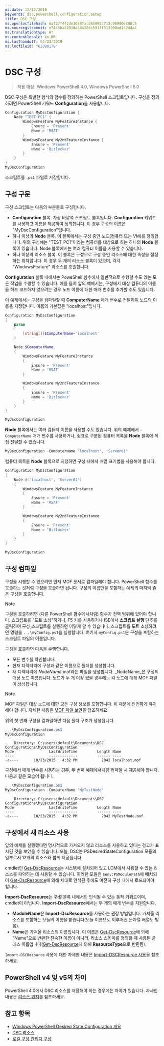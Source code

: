 ```yaml
---
ms.date: 12/12/2018
keywords: dsc,powershell,configuration,setup
title: DSC 구성
ms.openlocfilehash: 6af27f442de3080facd65892c713c989d0e388c5
ms.sourcegitcommit: e7445ba8203da304286c591ff513900ad1c244a4
ms.translationtype: HT
ms.contentlocale: ko-KR
ms.lasthandoff: 04/23/2019
ms.locfileid: "62080178"
---
```

# <a name="dsc-configurations"></a>DSC 구성

> 적용 대상: Windows PowerShell 4.0, Windows PowerShell 5.0

DSC 구성은 특별한 형식의 함수를 정의하는 PowerShell 스크립트입니다.
구성을 정의하려면 PowerShell 키워드 **Configuration**을 사용합니다.

```powershell
Configuration MyDscConfiguration {
    Node "TEST-PC1" {
        WindowsFeature MyFeatureInstance {
            Ensure = 'Present'
            Name = 'RSAT'
        }
        WindowsFeature My2ndFeatureInstance {
            Ensure = 'Present'
            Name = 'Bitlocker'
        }
    }
}
MyDscConfiguration
```

스크립트를 `.ps1` 파일로 저장합니다.

## <a name="configuration-syntax"></a>구성 구문

구성 스크립트는 다음의 부분들로 구성됩니다.

- **Configuration** 블록. 가장 바깥쪽 스크립트 블록입니다. **Configuration** 키워드를 사용하고 이름을 제공하여 정의합니다. 이 경우 구성의 이름은 "MyDscConfiguration"입니다.
- 하나 이상의 **Node** 블록. 이 블록에서는 구성 중인 노드(컴퓨터 또는 VM)를 정의합니다. 위의 구성에는 "TEST-PC1"이라는 컴퓨터를 대상으로 하는 하나의 **Node** 블록이 있습니다. Node 블록에서는 여러 컴퓨터 이름을 사용할 수 있습니다.
- 하나 이상의 리소스 블록. 이 블록은 구성으로 구성 중인 리소스에 대한 속성을 설정하는 위치입니다. 이 경우 두 개의 리소스 블록이 있으며, 각각 "WindowsFeature" 리소스를 호출합니다.

**Configuration** 블록 내에서는 PoweShell 함수에서 일반적으로 수행할 수도 있는 모든 작업을 수행할 수 있습니다. 예를 들어 앞의 예에서는, 구성에서 대상 컴퓨터의 이름을 하드 코드하지 않으려는 경우 노드 이름에 대한 매개 변수를 추가할 수도 있습니다.

이 예제에서는 구성을 컴파일할 때 **ComputerName** 매개 변수로 전달하여 노드의 이름을 지정합니다. 이름의 기본값은 "localhost"입니다.

```powershell
Configuration MyDscConfiguration
{
    param
    (
        [string[]]$ComputerName='localhost'
    )

    Node $ComputerName
    {
        WindowsFeature MyFeatureInstance
        {
            Ensure = 'Present'
            Name = 'RSAT'
        }

        WindowsFeature My2ndFeatureInstance
        {
            Ensure = 'Present'
            Name = 'Bitlocker'
        }
    }
}

MyDscConfiguration
```

**Node** 블록에서는 여러 컴퓨터 이름을 사용할 수도 있습니다. 위의 예제에서 `-ComputerName` 매개 변수를 사용하거나, 쉼표로 구분된 컴퓨터 목록을 **Node** 블록에 직접 전달할 수 있습니다.

```powershell
MyDscConfiguration -ComputerName "localhost", "Server01"
```

컴퓨터 목록을 **Node** 블록으로 지정하면 구성 내에서 배열 표기법을 사용해야 합니다.

```powershell
Configuration MyDscConfiguration
{
    Node @('localhost', 'Server01')
    {
        WindowsFeature MyFeatureInstance
        {
            Ensure = 'Present'
            Name = 'RSAT'
        }

        WindowsFeature My2ndFeatureInstance
        {
            Ensure = 'Present'
            Name = 'Bitlocker'
        }
    }
}

MyDscConfiguration
```

## <a name="compiling-the-configuration"></a>구성 컴파일

구성을 시행할 수 있으려면 먼저 MOF 문서로 컴파일해야 합니다.
PowerShell 함수를 호출하는 것처럼 구성을 호출하면 됩니다.
구성의 이름만을 포함하는 예제의 마지막 줄은 구성을 호출합니다.

> [!NOTE]
> 구성을 호출하려면 (다른 PowerShell 함수에서처럼) 함수가 전역 범위에 있어야 합니다.
> 스크립트를 "도트 소싱"하거나, F5 키를 사용하거나 ISE에서 **스크립트 실행** 단추를 클릭하여 구성 스크립트를 실행하면 이렇게 할 수 있습니다.
> 스크립트를 도트 소싱하려면 명령을 `. .\myConfig.ps1`을 실행합니다. 여기서 `myConfig.ps1`은 구성을 포함하는 스크립트 파일의 이름입니다.

구성을 호출하면 다음을 수행합니다.

- 모든 변수를 확인합니다.
- 현재 디렉터리에 구성과 같은 이름으로 폴더를 생성합니다.
- 새 디렉터리에 _NodeName_.mof라는 파일을 생성합니다. _NodeName_은 구성의 대상 노드 이름입니다.
  노드가 두 개 이상 있을 경우에는 각 노드에 대해 MOF 파일이 생성됩니다.

> [!NOTE]
> MOF 파일은 대상 노드에 대한 모든 구성 정보를 포함합니다. 이 때문에 안전하게 유지해야 합니다.
> 자세한 내용은 [MOF 파일 보안](../pull-server/secureMOF.md)을 참조하세요.

위의 첫 번째 구성을 컴파일하면 다음 폴더 구조가 생성됩니다.

```powershell
. .\MyDscConfiguration.ps1
MyDscConfiguration
```

```
    Directory: C:\users\default\Documents\DSC Configurations\MyDscConfiguration
Mode                LastWriteTime         Length Name
----                -------------         ------ ----
-a----       10/23/2015   4:32 PM           2842 localhost.mof
```

구성에서 매개 변수를 사용하는 경우, 두 번째 예제에서처럼 컴파일 시 제공해야 합니다. 다음과 같은 모습이 됩니다.

```powershell
. .\MyDscConfiguration.ps1
MyDscConfiguration -ComputerName 'MyTestNode'
```

```
    Directory: C:\users\default\Documents\DSC Configurations\MyDscConfiguration
Mode                LastWriteTime         Length Name
----                -------------         ------ ----
-a----       10/23/2015   4:32 PM           2842 MyTestNode.mof
```

## <a name="using-new-resources-in-your-configuration"></a>구성에서 새 리소스 사용

앞의 예제를 실행했다면 명시적으로 가져오지 않고 리소스를 사용하고 있다는 경고가 표시된 것을 보았을 수 있습니다.
오늘, DSC는 PSDesiredStateConfiguration 모듈의 일부로서 12개의 리소스와 함께 제공됩니다.

cmdlet인 [Get-DscResource](/powershell/module/PSDesiredStateConfiguration/Get-DscResource)는 시스템에 설치되어 있고 LCM에서 사용할 수 있는 리소스를 파악하는 데 사용할 수 있습니다.
이러한 모듈은 `$env:PSModulePath`에 배치되어 [Get-DscResource](/powershell/module/PSDesiredStateConfiguration/Get-DscResource)에 의해 제대로 인식된 후에도 여전히 구성 내에서 로드되어야 합니다.

**Import-DscResource**는 **구성** 블록 내에서만 인식될 수 있는 동적 키워드이며, cmdlet이 아닙니다.
**Import-DscResource**에서는 두 개의 매개 변수를 지원합니다.

- **ModuleName**은 **Import-DscResource**를 사용하는 권장 방법입니다. 가져올 리소스를 포함하는 모듈의 이름을 받습니다(모듈 이름으로 이루어진 문자열 배열도 받음).
- **Name**은 가져올 리소스의 이름입니다. 이 이름은 [Get-DscResource](/powershell/module/PSDesiredStateConfiguration/Get-DscResource)에 의해 "Name"으로 반환한 친숙한 이름이 아니라, 리소스 스키마를 정의할 때 사용된 클래스 이름입니다([Get-DscResource](/powershell/module/PSDesiredStateConfiguration/Get-DscResource)에 의해 **ResourceType**으로 반환됨).

`Import-DSCResource` 사용에 대한 자세한 내용은 [Import-DSCResource 사용](import-dscresource.md)을 참조하세요.

## <a name="powershell-v4-and-v5-differences"></a>PowerShell v4 및 v5의 차이

PowerShell 4.0에서 DSC 리소스를 저장해야 하는 경우에는 차이가 있습니다. 자세한 내용은 [리소스 위치](import-dscresource.md#resource-location)를 참조하세요.

## <a name="see-also"></a>참고 항목

- [Windows PowerShell Desired State Configuration 개요](../overview/overview.md)
- [DSC 리소스](../resources/resources.md)
- [로컬 구성 관리자 구성](../managing-nodes/metaConfig.md)

